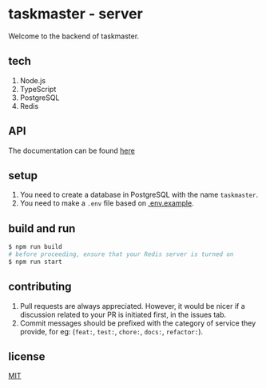 # taskmaster - server

Welcome to the backend of taskmaster.

## tech

1. Node.js
2. TypeScript
3. PostgreSQL
4. Redis

## API

The documentation can be found [here](./docs/API.md)

## setup

1. You need to create a database in PostgreSQL with the name `taskmaster`.
2. You need to make a `.env` file based on [.env.example](./.env.example).

## build and run

```bash
$ npm run build
# before proceeding, ensure that your Redis server is turned on
$ npm run start
```

## contributing

1. Pull requests are always appreciated. However, it would be nicer if a discussion related to your PR is initiated first, in the issues tab.
2. Commit messages should be prefixed with the category of service they provide, for eg: (`feat:`, `test:`, `chore:`, `docs:`, `refactor:`).

## license

[MIT](./LICENSE)
